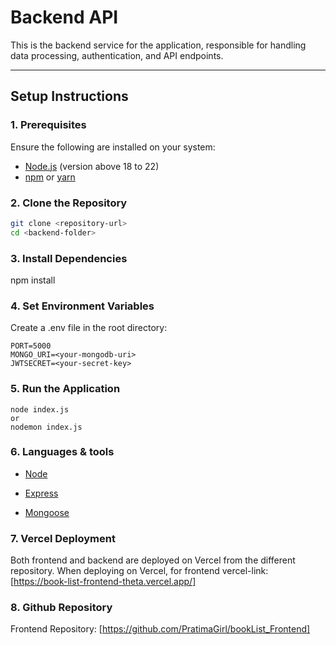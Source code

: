 ﻿# Backend API

This is the backend service for the application, responsible for handling data processing, authentication, and API endpoints.

---

## **Setup Instructions**

### **1. Prerequisites**
Ensure the following are installed on your system:
- [Node.js](https://nodejs.org/) (version above 18 to 22)
- [npm](https://www.npmjs.com/) or [yarn](https://yarnpkg.com/)

### **2. Clone the Repository** 
```bash
git clone <repository-url>
cd <backend-folder>
```

### **3. Install Dependencies**
npm install

### **4. Set Environment Variables**
Create a .env file in the root directory:
```
PORT=5000
MONGO_URI=<your-mongodb-uri>
JWTSECRET=<your-secret-key>
```

### **5. Run the Application**
```
node index.js
or
nodemon index.js
```

### **6. Languages & tools**

- [Node](https://nodejs.org/en/)

- [Express](https://expressjs.com/)

- [Mongoose](https://mongoosejs.com/)

### **7. Vercel Deployment**
Both frontend and backend are deployed on Vercel from the different repository. When deploying on Vercel, for frontend vercel-link: [https://book-list-frontend-theta.vercel.app/]

### **8. Github Repository**
Frontend Repository: [https://github.com/PratimaGirl/bookList_Frontend]

